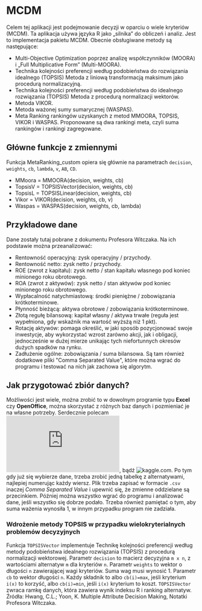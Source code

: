 # **MCDM**
Celem tej aplikacji jest podejmowanie decyzji w oparciu o wiele kryteriów (MCDM). Ta aplikacja używa języka R jako „silnika” do obliczeń i analiz. Jest to implementacja pakietu MCDM.
Obecnie obsługiwane metody są następujące:

* Multi-Objective Optimization poprzez analizę współczynników (MOORA) i „Full Multiplicative Form” (Multi-MOORA).
* Technika kolejności preferencji według podobieństwa do rozwiązania idealnego (TOPSIS) Metoda z liniową transformacją maksimum jako procedurą normalizacyjną.
* Technika kolejności preferencji według podobieństwa do idealnego rozwiązania (TOPSIS) Metoda z procedurą normalizacji wektorów.
* Metoda VIKOR.
* Metoda ważonej sumy sumarycznej (WASPAS).
* Meta Ranking rankingów uzyskanych z metod MMOORA, TOPSIS, VIKOR i WASPAS. Proponowane są dwa rankingi meta, czyli suma rankingów i rankingi zagregowane.

## Główne funkcje z zmiennymi

Funkcja MetaRanking_custom opiera się głównie na parametrach `decision`, `weights`, `cb`, `lambda`, `v`, `AB`, `CD`.
- MMoora = MMOORA(decision, weights, cb)
- TopsisV = TOPSISVector(decision, weights, cb)
- TopsisL = TOPSISLinear(decision, weights, cb)
- Vikor = VIKOR(decision, weights, cb, v)
- Waspas = WASPAS(decision, weights, cb, lambda)

## Przykładowe dane
Dane zostały tutaj pobrane z dokumentu Profesora Witczaka. Na ich podstawie można przeanalizować:
- Rentowność operacyjną: zysk operacyjny / przychody.
- Rentowność netto: zysk netto / przychody.
- ROE (zwrot z kapitału): zysk netto / stan kapitału własnego pod koniec minionego roku obrotowego.
- ROA (zwrot z aktywów): zysk netto / stan aktywów pod koniec minionego roku obrotowego.
- Wypłacalność natychmiastową: środki pieniężne / zobowiązania krótkoterminowe.
- Płynność bieżącą: aktywa obrotowe / zobowiązania krótkoterminowe.
- Złotą regułę bilansową: kapitał własny / aktywa trwałe (reguła jest wypełniona, gdy wskaźnik ma wartość wyżsżą niż 1 pkt).
- Rotację aktywów: pomaga określić, w jaki sposób pozycjonować swoje inwestycje, aby wykorzystać wzrost zarówno akcji, jak i obligacji, jednocześnie w dużej mierze unikając tych niefortunnych okresów dużych spadków na rynku.
- Zadłużenie ogólne: zobowiązania / suma bilansowa.
Są tam również dodatkowe pliki "Comma Separated Value", które można wgrać do programu i testować na nich jak zachowa się algorytm.

## Jak przygotować zbiór danych?
Możliwości jest wiele, można zrobić to w dowolnym programie typu **Excel** czy **OpenOffice**, można skorzystać z różnych baz danych i pozmieniać je na własne potrzeby. Serdecznie polecam ![archive.ics.uci.edu](https://archive.ics.uci.edu/ml/index.php), bądź ![kaggle.com](https://www.kaggle.com/). Po tym gdy już się wybierze dane, trzeba zrobić jedną tabelkę z alternatywami, najlepiej numerując każdy wiersz. Plik trzeba zapisać w formacie `.csv` inaczej *Comma Separated Value* i upewnić się, że zmienne oddzielane są przecinkiem. Później można wszystko wgrać do programu i analizować dane, jeśli wszystko się dobrze podało. Trzeba również pamiętać o tym, aby suma ważenia wynosiła 1, w innym przypadku program nie zadziała.

### Wdrożenie metody TOPSIS w przypadku wielokryterialnych problemów decyzyjnych
Funkcja `TOPSISVector` implementuje Technikę kolejności preferencji według metody podobieństwa idealnego rozwiązania (TOPSIS) z procedurą normalizacji wektorowej.
Parametr `decision` to macierz decyzyjna `m x n`, z wartościami alternatyw `m` dla kryteriów `n`.
Parametr `weights` to wektor o długości `n` zawierającej wagi kryteriów. Suma wag musi wynosić 1.
Parametr `cb` to wektor długości `n`. Każdy składnik to albo `cb(i)=max`, jeśli kryterium `i(x)` to korzyść, albo `cb(i)=min`, jeśli `i(x)` kryterium to koszt.
`TOPSISVector` zwraca ramkę danych, która zawiera wynik indeksu R i ranking alternatyw.
Źródła: Hwang, C.L.; Yoon, K. Multiple Attribute Decision Making, Notatki Profesora Witczaka.